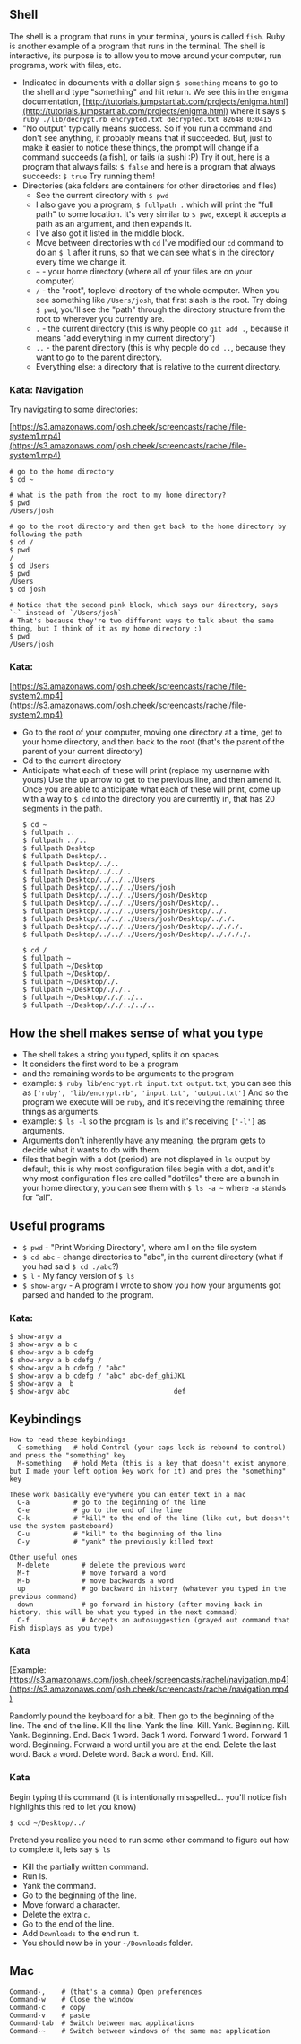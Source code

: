 Shell
-----

The shell is a program that runs in your terminal, yours is called `fish`.
Ruby is another example of a program that runs in the terminal.
The shell is interactive, its purpose is to allow you to move around your computer,
run programs, work with files, etc.


* Indicated in documents with a dollar sign `$ something` means to go to the shell and type "something" and hit return.
  We see this in the enigma documentation,
  [http://tutorials.jumpstartlab.com/projects/enigma.html](http://tutorials.jumpstartlab.com/projects/enigma.html)
  where it says `$ ruby ./lib/decrypt.rb encrypted.txt decrypted.txt 82648 030415`
* "No output" typically means success. So if you run a command and don't see anything, it probably means that it succeeded.
  But, just to make it easier to notice these things, the prompt will change if a command succeeds (a fish), or fails (a sushi :P)
  Try it out, here is a program that always fails: `$ false` and here is a program that always succeeds: `$ true` Try running them!
* Directories (aka folders are containers for other directories and files)
  * See the current directory with `$ pwd`
  * I also gave you a program, `$ fullpath .` which will print the "full path" to some location. It's very similar to `$ pwd`,
    except it accepts a path as an argument, and then expands it.
  * I've also got it listed in the middle block.
  * Move between directories with `cd` I've modified our `cd` command to do an `$ l` after it runs,
    so that we can see what's in the directory every time we change it.
  * `~`  - your home directory (where all of your files are on your computer)
  * `/`  - the "root", toplevel directory of the whole computer.
    When you see something like `/Users/josh`, that first slash is the root.
    Try doing `$ pwd`, you'll see the "path" through the directory structure from the root to wherever you currently are.
  * `.`  - the current directory (this is why people do `git add .`, because it means "add everything in my current directory")
  * `..` - the parent directory (this is why people do `cd ..`, because they want to go to the parent directory.
  * Everything else: a directory that is relative to the current directory.

### Kata: Navigation

Try navigating to some directories:

[https://s3.amazonaws.com/josh.cheek/screencasts/rachel/file-system1.mp4](https://s3.amazonaws.com/josh.cheek/screencasts/rachel/file-system1.mp4)

```
# go to the home directory
$ cd ~

# what is the path from the root to my home directory?
$ pwd
/Users/josh

# go to the root directory and then get back to the home directory by following the path
$ cd /
$ pwd
/
$ cd Users
$ pwd
/Users
$ cd josh

# Notice that the second pink block, which says our directory, says `~` instead of `/Users/josh`
# That's because they're two different ways to talk about the same thing, but I think of it as my home directory :)
$ pwd
/Users/josh
```

### Kata:

[https://s3.amazonaws.com/josh.cheek/screencasts/rachel/file-system2.mp4](https://s3.amazonaws.com/josh.cheek/screencasts/rachel/file-system2.mp4)

* Go to the root of your computer, moving one directory at a time, get to your home directory, and then back to the root (that's the parent of the parent of your current directory)
* Cd to the current directory
* Anticipate what each of these will print (replace my username with yours) Use the up arrow to get to the previous line,
  and then amend it. Once you are able to anticipate what each of these will print, come up with a way to `$ cd` into the
  directory you are currently in, that has 20 segments in the path.
  ```
  $ cd ~
  $ fullpath ..
  $ fullpath ../..
  $ fullpath Desktop
  $ fullpath Desktop/..
  $ fullpath Desktop/../..
  $ fullpath Desktop/../../..
  $ fullpath Desktop/../../../Users
  $ fullpath Desktop/../../../Users/josh
  $ fullpath Desktop/../../../Users/josh/Desktop
  $ fullpath Desktop/../../../Users/josh/Desktop/..
  $ fullpath Desktop/../../../Users/josh/Desktop/../.
  $ fullpath Desktop/../../../Users/josh/Desktop/.././.
  $ fullpath Desktop/../../../Users/josh/Desktop/../././.
  $ fullpath Desktop/../../../Users/josh/Desktop/.././././.

  $ cd /
  $ fullpath ~
  $ fullpath ~/Desktop
  $ fullpath ~/Desktop/.
  $ fullpath ~/Desktop/./.
  $ fullpath ~/Desktop/././..
  $ fullpath ~/Desktop/././../..
  $ fullpath ~/Desktop/././../../..
  ```

How the shell makes sense of what you type
------------------------------------------

* The shell takes a string you typed, splits it on spaces
* It considers the first word to be a program
* and the remaining words to be arguments to the program
* example: `$ ruby lib/encrypt.rb input.txt output.txt`,
  you can see this as `['ruby', 'lib/encrypt.rb', 'input.txt', 'output.txt']`
  And so the program we execute will be `ruby`, and it's receiving the remaining three things as arguments.
* example: `$ ls -l` so the program is `ls` and it's receiving `['-l']` as arguments.
* Arguments don't inherently have any meaning, the prgram gets to decide what it wants to do with them.
* files that begin with a dot (period) are not displayed in `ls` output by default,
  this is why most configuration files begin with a dot, and it's why most configuration files are called "dotfiles"
  there are a bunch in your home directory, you can see them with `$ ls -a ~` where `-a` stands for "all".

Useful programs
---------------

* `$ pwd`       - "Print Working Directory", where am I on the file system
* `$ cd abc`    - change directories to "abc", in the current directory (what if you had said `$ cd ./abc`?)
* `$ l`         - My fancy version of `$ ls`
* `$ show-argv` - A program I wrote to show you how your arguments got parsed and handed to the program.

### Kata:

```
$ show-argv a
$ show-argv a b c
$ show-argv a b cdefg
$ show-argv a b cdefg /
$ show-argv a b cdefg / "abc"
$ show-argv a b cdefg / "abc" abc-def_ghiJKL
$ show-argv a  b
$ show-argv abc                          def
```

Keybindings
-----------

```
How to read these keybindings
  C-something   # hold Control (your caps lock is rebound to control) and press the "something" key
  M-something   # hold Meta (this is a key that doesn't exist anymore, but I made your left option key work for it) and pres the "something" key

These work basically everywhere you can enter text in a mac
  C-a           # go to the beginning of the line
  C-e           # go to the end of the line
  C-k           # "kill" to the end of the line (like cut, but doesn't use the system pasteboard)
  C-u           # "kill" to the beginning of the line
  C-y           # "yank" the previously killed text

Other useful ones
  M-delete        # delete the previous word
  M-f             # move forward a word
  M-b             # move backwards a word
  up              # go backward in history (whatever you typed in the previous command)
  down            # go forward in history (after moving back in history, this will be what you typed in the next command)
  C-f             # Accepts an autosuggestion (grayed out command that Fish displays as you type)
```

### Kata

[Example: https://s3.amazonaws.com/josh.cheek/screencasts/rachel/navigation.mp4](https://s3.amazonaws.com/josh.cheek/screencasts/rachel/navigation.mp4)

Randomly pound the keyboard for a bit.  Then go to the beginning of the line.
The end of the line. Kill the line. Yank the line. Kill. Yank. Beginning. Kill.
Yank. Beginning. End.  Back 1 word. Back 1 word. Forward 1 word. Forward 1 word. Beginning.
Forward a word until you are at the end. Delete the last word.
Back a word. Delete word. Back a word. End. Kill.

### Kata

Begin typing this command (it is intentionally misspelled... you'll notice fish highlights this red to let you know)

```
$ ccd ~/Desktop/../
```

Pretend you realize you need to run some other command to figure out how to complete it, lets say `$ ls`

* Kill the partially written command.
* Run ls.
* Yank the command.
* Go to the beginning of the line.
* Move forward a character.
* Delete the extra `c`.
* Go to the end of the line.
* Add `Downloads` to the end run it.
* You should now be in your `~/Downloads` folder.


Mac
---

```
Command-,    # (that's a comma) Open preferences
Command-w    # Close the window
Command-c    # copy
Command-v    # paste
Command-tab  # Switch between mac applications
Command-~    # Switch between windows of the same mac application
```
